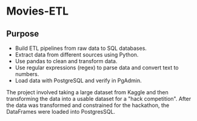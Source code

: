 # Movies-ETL

## Purpose
- Build ETL pipelines from raw data to SQL databases.
- Extract data from different sources using Python.
- Use pandas to clean and transform data.
- Use regular expressions (regex) to parse data and convert text to numbers.
- Load data with PostgreSQL and verify in PgAdmin.

The project involved taking a large dataset from Kaggle and then transforming the data into a usable dataset for a "hack competition". After the data was transformed and constrained for the hackathon, the DataFrames were loaded into PostgresSQL.

